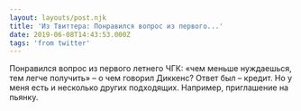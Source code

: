 ```yaml
---
layout: layouts/post.njk
title: 'Из Твиттера: Понравился вопрос из первого...'
date: 2019-06-08T14:43:53.000Z
tags: 'from twitter'
---
```



Понравился вопрос из первого летнего ЧГК: «чем меньше нуждаешься, тем легче получить» – о чем говорил Диккенс? Ответ был – кредит. Но у меня есть и несколько других подходящих. Например, приглашение на пьянку.
